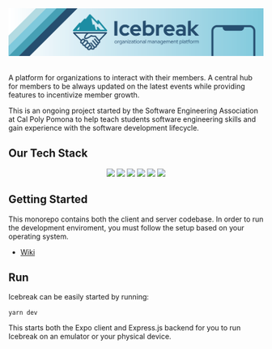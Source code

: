 <div align="center">
  <a href="https://www.cppsea.com/projects/icebreak/">
  <img src="assets/banner.png" />
  </a>
</div>
<br/>

A platform for organizations to interact with their members. A central hub for members to be always updated on the latest events while providing features to incentivize member growth.

This is an ongoing project started by the Software Engineering Association at Cal Poly Pomona to help teach students software engineering skills and gain experience with the software development lifecycle.

## Our Tech Stack

<div align="center">
  <a style="text-decoration: none;" href="https://expo.dev/">
  <img  width="80px" src="https://github.com/expo/expo/blob/main/.github/resources/banner.png?raw=true" />
  </a>
  <a style="text-decoration: none;" href="https://reactnative.dev/">
    <img width="80px" src="https://external-content.duckduckgo.com/iu/?u=http%3A%2F%2Flogos-download.com%2Fwp-content%2Fuploads%2F2016%2F09%2FReact_logo_logotype_emblem.png&f=1&nofb=1&ipt=3ff8b344db2656e667363a9392b695b0918dcbe6e0e67460edcbafd6117f7bb5&ipo=images" />
  </a>
  <a style="text-decoration: none;" href="https://expressjs.com/">
    <img width="80px" src="https://external-content.duckduckgo.com/iu/?u=https%3A%2F%2Fvectorified.com%2Fimages%2Fexpress-js-icon-20.png&f=1&nofb=1&ipt=14b5f7a33439e4d07671b761ce8e9978828dc40d0715d9b2041d5030717f44db&ipo=images" />
  </a>
  <a style="text-decoration: none;" href="https://postgresql.org/">
    <img width="80px" src="https://external-content.duckduckgo.com/iu/?u=https%3A%2F%2Fbrandlogos.net%2Fwp-content%2Fuploads%2F2021%2F11%2Fpostgresql-logo.png&f=1&nofb=1&ipt=346eb609d354b8221b23a209fe257051a5f40431f7379153d40914eeaa71acb8&ipo=images" />
  </a>
  <a style="text-decoration: none;" href="https://prisma.io/">
    <img width="60px" src="https://external-content.duckduckgo.com/iu/?u=https%3A%2F%2Fi.pinimg.com%2Foriginals%2F39%2Fb2%2Fe4%2F39b2e4ad77c23a2c11e5950a7dfa2aec.png&f=1&nofb=1&ipt=ab9be9b54d1b8ac29c5a8cc6fec38173fde506c703257145c1349f91436d4487&ipo=images" />
  </a>
  <a style="text-decoration: none;" href="https://redis.io/">
    <img width="80px" src="https://external-content.duckduckgo.com/iu/?u=https%3A%2F%2Fassets.stickpng.com%2Fimages%2F584830b5cef1014c0b5e4a9c.png&f=1&nofb=1&ipt=19528552dc9413541fb7af9d6df3fda9d1346016805ab51651d1a705f29f7ade&ipo=images" />
  </a>
</div>

## Getting Started

This monorepo contains both the client and server codebase. In order to run the development enviroment, you must follow the setup based on your operating system.

- [Wiki](https://github.com/cppsea/icebreak/wiki)

## Run

Icebreak can be easily started by running:

```
yarn dev
```

This starts both the Expo client and Express.js backend for you to run Icebreak on an emulator or your physical device.
